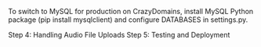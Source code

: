 To switch to MySQL for production on CrazyDomains, install MySQL Python package (pip install mysqlclient) and configure DATABASES in settings.py.

Step 4: Handling Audio File Uploads
Step 5: Testing and Deployment
